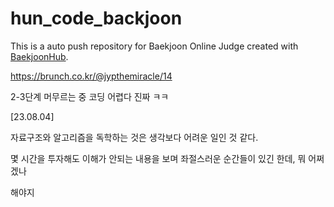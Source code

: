 # hun_code_backjoon
This is a auto push repository for Baekjoon Online Judge created with [BaekjoonHub](https://github.com/BaekjoonHub/BaekjoonHub).


https://brunch.co.kr/@jypthemiracle/14


2-3단계 머무르는 중 
코딩 어렵다 진짜 ㅋㅋ

[23.08.04]

자료구조와 알고리즘을 독학하는 것은 생각보다 어려운 일인 것 같다.

몇 시간을 투자해도 이해가 안되는 내용을 보며 좌절스러운 순간들이 있긴 한데,
뭐 어쩌겠나



해야지
